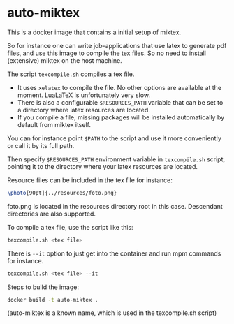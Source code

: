 # auto-miktex

This is a docker image that contains a initial setup of miktex.

So for instance one can write job-applications that use latex to generate pdf files, and use this image to compile the tex files. So no need to install (extensive) miktex on the host machine.

The script `texcompile.sh` compiles a tex file. 

- It uses `xelatex` to compile the file. No other options are available at the moment. LuaLaTeX is unfortunately very slow.
- There is also a configurable `$RESOURCES_PATH` variable that can be set to a directory where latex resources are located.
- If you compile a file, missing packages will be installed automatically by default from miktex itself. 

You can for instance point `$PATH` to the script and use it more conveniently or call it by its full path.

Then specify `$RESOURCES_PATH` environment variable in `texcompile.sh` script,
pointing it to the directory where your latex resources are located. 

Resource files can be included in the tex file for instance:

```latex
\photo[90pt]{../resources/foto.png}
```
foto.png is located in the resources directory root in this case.
Descendant directories are also supported.

To compile a tex file, use the script like this:

```bash
texcompile.sh <tex file>
```
There is `--it` option to just get into the container and run mpm commands for instance.

```bash
texcompile.sh <tex file> --it
```

Steps to build the image:

```bash
docker build -t auto-miktex .
```
(auto-miktex is a known name, which is used in the texcompile.sh script)


